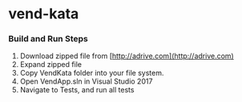 # vend-kata

### Build and Run Steps ###
  1. Download zipped file from [http://adrive.com](http://adrive.com)
  2. Expand zipped file
  3. Copy VendKata folder into your file system.
  4. Open VendApp.sln in Visual Studio 2017
  5. Navigate to Tests, and run all tests